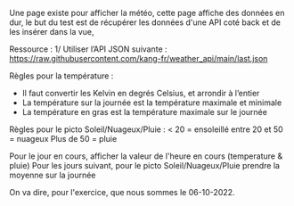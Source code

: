 Une page existe pour afficher la météo, cette page affiche des données en dur,
le but du test est de récupérer les données d'une API coté back et de les insérer dans la vue,

Ressource :
1/ Utiliser l’API JSON suivante :
https://raw.githubusercontent.com/kang-fr/weather_api/main/last.json

Règles pour la température :
- Il faut convertir les Kelvin en degrés Celsius, et arrondir à l’entier
- La température sur la journée est la température maximale et minimale
- La température en gras est la température maximale sur le journée

Règles pour le picto Soleil/Nuageux/Pluie :
< 20 = ensoleillé
entre 20 et 50 = nuageux
Plus de 50 = pluie

Pour le jour en cours, afficher la valeur de l'heure en cours (temperature & pluie)
Pour les jours suivant, pour le picto Soleil/Nuageux/Pluie prendre la moyenne sur la journée

On va dire, pour l'exercice, que nous sommes le 06-10-2022.
